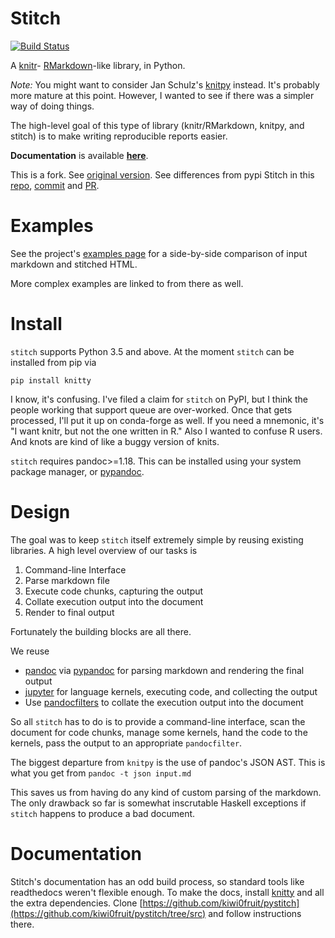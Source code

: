 Stitch
======

[![Build
Status](https://travis-ci.org/pystitch/stitch.svg?branch=master)](https://travis-ci.org/pystitch/stitch)

A [knitr](http://yihui.name/knitr/)-
[RMarkdown](http://rmarkdown.rstudio.com)-like library, in Python.

*Note:* You might want to consider Jan Schulz\'s
[knitpy](https://github.com/janschulz/knitpy/) instead. It\'s probably
more mature at this point. However, I wanted to see if there was a
simpler way of doing things.

The high-level goal of this type of library (knitr/RMarkdown, knitpy,
and stitch) is to make writing reproducible reports easier.

**Documentation** is available [**here**](https://kiwi0fruit.github.io/pystitch/).

This is a fork. See [original version](https://github.com/pystitch/stitch). See differences from pypi Stitch in this [repo](https://github.com/kiwi0fruit/stitch), [commit](https://github.com/pystitch/stitch/commit/09a16da2f2af2be6a960e2338de488c8de2c2271) and [PR](https://github.com/pystitch/stitch/pull/67).

Examples
========

See the project\'s [examples
page](https://kiwi0fruit.github.io/pystitch/index.html#examples) for a
side-by-side comparison of input markdown and stitched HTML.

More complex examples are linked to from there as well.

Install
=======

`stitch` supports Python 3.5 and above. At the moment `stitch` can be
installed from pip via

``` {.sourceCode .sh}
pip install knitty
```

I know, it\'s confusing. I\'ve filed a claim for `stitch` on PyPI, but I
think the people working that support queue are over-worked. Once that
gets processed, I\'ll put it up on conda-forge as well. If you need a
mnemonic, it\'s \"I want knitr, but not the one written in
R.\" Also I wanted to confuse R users. And knots are kind
of like a buggy version of knits.

`stitch` requires pandoc\>=1.18. This can be installed using your system
package manager, or [pypandoc](https://pypi.python.org/pypi/pypandoc).

Design
======

The goal was to keep `stitch` itself extremely simple by reusing
existing libraries. A high level overview of our tasks is

1.  Command-line Interface
2.  Parse markdown file
3.  Execute code chunks, capturing the output
4.  Collate execution output into the document
5.  Render to final output

Fortunately the building blocks are all there.

We reuse

-   [pandoc](http://pandoc.org) via
    [pypandoc](https://pypi.python.org/pypi/pypandoc) for parsing
    markdown and rendering the final output
-   [jupyter](http://jupyter.readthedocs.io/en/latest/) for language
    kernels, executing code, and collecting the output
-   Use [pandocfilters](https://github.com/jgm/pandocfilters) to collate
    the execution output into the document

So all `stitch` has to do is to provide a command-line interface, scan
the document for code chunks, manage some kernels, hand the code to the
kernels, pass the output to an appropriate `pandocfilter`.

The biggest departure from `knitpy` is the use of pandoc\'s JSON AST.
This is what you get from `pandoc -t json input.md`

This saves us from having do any kind of custom parsing of the markdown.
The only drawback so far is somewhat inscrutable Haskell exceptions if
`stitch` happens to produce a bad document.

Documentation
=============

Stitch\'s documentation has an odd build process, so standard tools like
readthedocs weren\'t flexible enough. To make the docs, install [knitty](../README.md)
and all the extra dependencies. Clone [https://github.com/kiwi0fruit/pystitch](https://github.com/kiwi0fruit/pystitch/tree/src) and follow instructions there.
